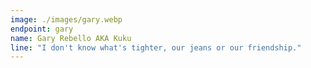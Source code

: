 ```yaml
---
image: ./images/gary.webp
endpoint: gary
name: Gary Rebello AKA Kuku
line: "I don't know what's tighter, our jeans or our friendship."
---
```

